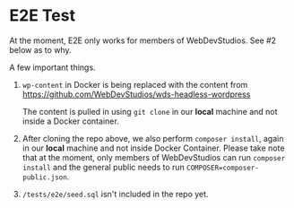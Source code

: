 # E2E Test

At the moment, E2E only works for members of WebDevStudios. See #2 below as to why.

A few important things.

1. `wp-content` in Docker is being replaced with the content from https://github.com/WebDevStudios/wds-headless-wordpress

   The content is pulled in using `git clone` in our **local** machine and not inside a Docker container.

2. After cloning the repo above, we also perform `composer install`, again in our **local** machine and not inside Docker Container. Please take note that at the moment, only members of WebDevStudios can run `composer install` and the general public needs to run `COMPOSER=composer-public.json`.

3. `/tests/e2e/seed.sql` isn't included in the repo yet.
